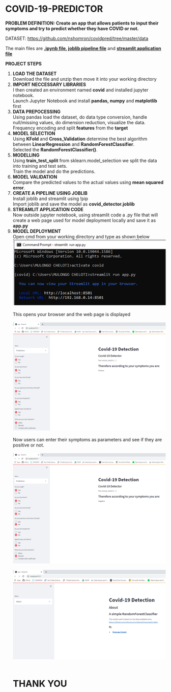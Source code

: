 # COVID-19-PREDICTOR

<b>PROBLEM DEFINITION: Create an app that allows patients to input their symptoms and try to predict whether they have COVID or not.</b>

DATASET: https://github.com/nshomron/covidpred/tree/master/data

The main files are <b><a href='https://github.com/mulongocheloti/COVID-19-PREDICTOR/blob/main/Covid-19_Prediction_Model.ipynb'>.ipynb file</a>, <a href='https://github.com/mulongocheloti/COVID-19-PREDICTOR/blob/main/covid_detector.joblib'>joblib pipeline file</a></b> and <b><a href='https://github.com/mulongocheloti/COVID-19-PREDICTOR/blob/main/app.py'>streamlit application file</a></b>

<b>PROJECT STEPS</b>
1.  <b>LOAD THE DATASET</b><br>
    Download the file and unzip then move it into your working directory
2.  <b>IMPORT NECCESSARY LIBRARIES</b><br>
    I then created an environment named <b>covid</b> and installed jupyter notebook.<br>
    Launch Jupyter Notebook and install <b>pandas, numpy</b> and <b>matplotlib</b> first
3.  <b>DATA PREPOCESSING</b><br>
    Using pandas load the dataset, do data type conversion, handle null/missing values, do dimension reduction, visualize the data.<br>
    Frequency encoding and split <b>features</b> from the <b>target</b><br>
4.  <b>MODEL SELECTION</b><br>
    Using <b>KFold</b> and <b>Cross_Validation</b> determine the best algorithm between <b>LinearRegression</b> and <B>RandomForestClassifier</b>.<br>
    Selected the <b>RandomForestClassifier()</b>.<br>
5.  <b>MODELLING</b><br>
    Using <b>train_test_split</b> from sklearn.model_selection we split the data into training and test sets.<br>
    Train the model and do the predictions.<br>
6.  <B>MODEL VALIDATION</b><br>
    Compare the predicted values to the actual values using <b>mean squared error</b>.<br>
7.  <b>CREATE A PIPELINE USING JOBLIB</b><br>
    Install joblib and streamlit using !pip<br>
    Import joblib and save the model as <b>covid_detector.joblib</b><br>
8.  <b>STREAMLIT APPLICATION CODE</b><br>
    Now outside jupyter notebook, using streamlit code a .py file that will create a web page used for model deployment locally and save it as <b>app.py</b><br>
9.  <b>MODEL DEPLOYMENT</b><br>
    Open cmd from your working directory and type as shown below<br>
    <img src='https://github.com/mulongocheloti/COVID-19-PREDICTOR/blob/snaps/run%20streamlit%20cmd.PNG'><br>
    <br>
    This opens your browser and the web page is displayed<br>
    <br>
    <img src='https://github.com/mulongocheloti/COVID-19-PREDICTOR/blob/snaps/deploy1.PNG'><br>
    <br>
    Now users can enter their symptoms as parameters and see if they are positive or not.<br>
    <br>
    <img src='https://github.com/mulongocheloti/COVID-19-PREDICTOR/blob/snaps/deploy2.PNG'>
    <br>
    <br>
    <img src='https://github.com/mulongocheloti/COVID-19-PREDICTOR/blob/snaps/about.PNG'><br>
    <br>
    # THANK YOU

